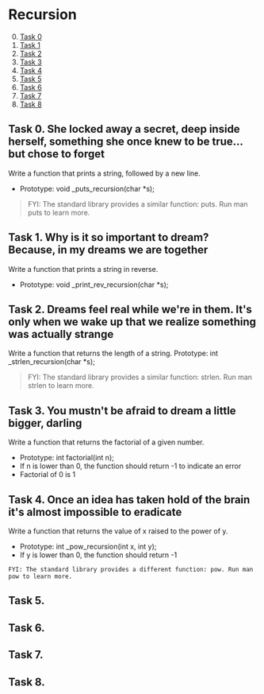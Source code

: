 # Recursion

0. [Task 0](#task0)
1. [Task 1](#task1)
2. [Task 2](#task2)
3. [Task 3](#task3)
4. [Task 4](#task4)
5. [Task 5](#task5)
6. [Task 6](#task6)
7. [Task 7](#task7)
8. [Task 8](#task8)

## Task 0.<a name="task0"></a> She locked away a secret, deep inside herself, something she once knew to be true... but chose to forget
Write a function that prints a string, followed by a new line.
- Prototype: void \_puts_recursion(char \*s);
> FYI: The standard library provides a similar function: puts. Run man puts to learn more.

## Task 1.<a name="task1"></a> Why is it so important to dream? Because, in my dreams we are together
Write a function that prints a string in reverse.
- Prototype: void \_print_rev_recursion(char \*s);

## Task 2.<a name="task2"></a>  Dreams feel real while we're in them. It's only when we wake up that we realize something was actually strange
Write a function that returns the length of a string.
Prototype: int \_strlen_recursion(char \*s);
> FYI: The standard library provides a similar function: strlen. Run man strlen to learn more.

## Task 3.<a name="task3"></a> You mustn't be afraid to dream a little bigger, darling
Write a function that returns the factorial of a given number.
- Prototype: int factorial(int n);
- If n is lower than 0, the function should return -1 to indicate an error
- Factorial of 0 is 1

## Task 4.<a name="task4"></a> Once an idea has taken hold of the brain it's almost impossible to eradicate
Write a function that returns the value of x raised to the power of y.
- Prototype: int \_pow_recursion(int x, int y);
- If y is lower than 0, the function should return -1
```
FYI: The standard library provides a different function: pow. Run man pow to learn more.
```

## Task 5.<a name="task5"></a>
## Task 6.<a name="task6"></a>
## Task 7.<a name="task7"></a>
## Task 8.<a name="task8"></a>
